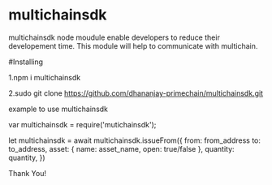 # multichainsdk

multichainsdk node moudule enable developers to reduce their developement time. 
This module will help to communicate with multichain.

#Installing  

1.npm i multichainsdk

2.sudo git clone https://github.com/dhananjay-primechain/multichainsdk.git

example to use multichainsdk

var multichainsdk = require('mutichainsdk');

let multichainsdk = await multichainsdk.issueFrom({
                   from: from_address
                   to: to_address,
                   asset: {
                   name:  asset_name,
                   open: true/false
                   },
                   quantity: quantity,
        })
        
Thank You!
